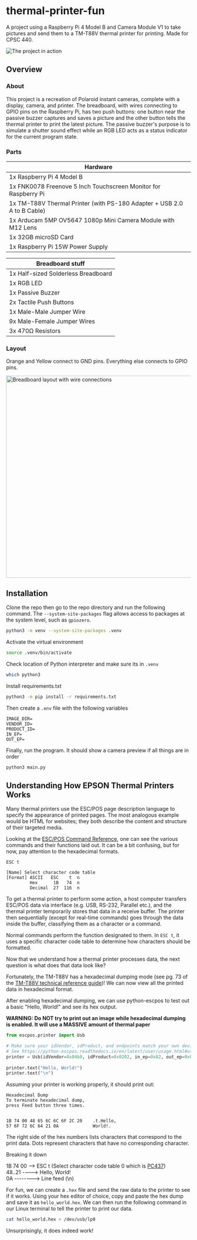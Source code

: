# thermal-printer-fun

A project using a Raspberry Pi 4 Model B and Camera Module V1 to take pictures and send them to
a TM-T88V thermal printer for printing. Made for CPSC 440.

![The project in action](https://github.com/AnOrdinaryUsername/thermal-printer-FUN/assets/57053268/3343bbff-023b-4a95-bfa5-595e228b7895)

## Overview

### About

This project is a recreation of Polaroid instant cameras, complete with a display, camera, and printer. The breadboard, with wires
connecting to GPIO pins on the Raspberry Pi, has two push buttons: one button near the passive buzzer captures and saves a picture
and the other button tells the thermal printer to print the latest picture. The passive buzzer's purpose is to simulate a shutter 
sound effect while an RGB LED acts as a status indicator for the current program state.

### Parts

| Hardware  | 
| ------------- |
| 1x Raspberry Pi 4 Model B |
| 1x FNK0078 Freenove 5 Inch Touchscreen Monitor for Raspberry Pi  |
| 1x TM-T88V Thermal Printer (with PS-180 Adapter + USB 2.0 A to B Cable) |
| 1x Arducam 5MP OV5647 1080p Mini Camera Module with M12 Lens  |
| 1x 32GB microSD Card |
| 1x Raspberry Pi 15W Power Supply |

| Breadboard stuff  | 
| ------------- |
| 1x Half-sized Solderless Breadboard |
| 1x RGB LED |
| 1x Passive Buzzer |
| 2x Tactile Push Buttons |
| 1x Male-Male Jumper Wire |
| 9x Male-Female Jumper Wires |
| 3x 470Ω Resistors |

### Layout

Orange and Yellow connect to GND pins. Everything else connects to GPIO pins.

<img alt="Breadboard layout with wire connections" src="https://github.com/AnOrdinaryUsername/thermal-printer-FUN/assets/57053268/bd5397c6-2326-4685-9e24-6b05e12c3848"  width=550 />


## Installation

Clone the repo then go to the repo directory and run the following command.
The `--system-site-packages` flag allows access to packages at the system level, such as `gpiozero`.

```bash
python3 -m venv --system-site-packages .venv
```

Activate the virtual environment
```bash
source .venv/bin/activate
```

Check location of Python interpreter and make sure its in `.venv`
```bash
which python3
```

Install requirements.txt
```bash
python3 -m pip install -r requirements.txt
```

Then create a `.env` file with the following variables

```env
IMAGE_DIR=
VENDOR_ID=
PRODUCT_ID=
IN_EP=
OUT_EP=
```

Finally, run the program. It should show a camera preview if all things are in order
```bash
python3 main.py
```

## Understanding How EPSON Thermal Printers Works

Many thermal printers use the ESC/POS page description language to specify
the appearance of printed pages. The most analogous example would be HTML
for websites; they both describe the content and structure of their targeted
media.

Looking at the [ESC/POS Command Reference](https://download4.epson.biz/sec_pubs/pos/reference_en/escpos/ref_escpos_en/tmt88v.html), one can see the various
commands and their functions laid out. It can be a bit confusing, but for now, pay
attention to the hexadecimal formats.

```
ESC t

[Name] Select character code table
[Format] ASCII   ESC    t  n
         Hex      1B   74  n
         Decimal  27  116  n
```

To get a thermal printer to perform some action, a host computer transfers ESC/POS data via interface (e.g. USB, RS-232, Parallel etc.), and the thermal printer temporarily stores that data in a receive buffer. The printer then sequentially (except for real-time commands) goes through the data inside the buffer, classifying them as a character or a command.

Normal commands perform the function designated to them. In `ESC t`, it uses a specific character code table to determine how
characters should be formatted.

Now that we understand how a thermal printer processes data, the next question is what does that data look like?

Fortunately, the TM-T88V has a hexadecimal dumping mode (see pg. 73 of the [TM-T88V technical reference guide](https://files.support.epson.com/pdf/pos/bulk/tm-t88v_trg_en_revf.pdf))! We can now view all the printed data in hexadecimal format.

After enabling hexadecimal dumping, we can use python-escpos to test out a basic "Hello, World!" and see its
hex output.

**WARNING: Do NOT try to print out an image while hexadecimal dumping is enabled. It will use a MASSIVE amount of thermal paper**

```python
from escpos.printer import Usb

# Make sure your idVendor, idProduct, and endpoints match your own device!
# See https://python-escpos.readthedocs.io/en/latest/user/usage.html#usb-printer
printer = Usb(idVendor=0x04b8, idProduct=0x0202, in_ep=0x82, out_ep=0x01, profile="TM-T88V")
        
printer.text("Hello, World!")
printer.text("\n")
```

Assuming your printer is working properly, it should print out:

```
Hexadecimal Dump
To terminate hexadecimal dump,
press Feed button three times.


1B 74 00 48 65 6C 6C 6F 2C 20    .t.Hello,
57 6F 72 6C 64 21 0A             World!.
```

The right side of the hex numbers lists characters that correspond to the print data.
Dots represent characters that have no corresponding character.

Breaking it down

1B 74 00 --> ESC t (Select character code table 0 which is [PC437](https://download4.epson.biz/sec_pubs/pos/reference_en/charcode/ref_charcode_en/page_00.html))  
48..21 ----> Hello, World!  
0A --------> Line feed (\n)  

For fun, we can create a `.hex` file and send the raw data to the printer to see if it works. Using your hex editor of choice,
copy and paste the hex dump and save it as `hello_world.hex`. We can then run the following command in our Linux terminal to tell the printer
to print our data.

```sh
cat hello_world.hex > /dev/usb/lp0
```

Unsurprisingly, it does indeed work!
